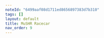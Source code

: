 ```yaml
---
noteId: "6499aaf08d1711ed8656897383d7b310"
tags: []
layout: default
title: MuSHR Racecar
nav_order: 9
---
```

